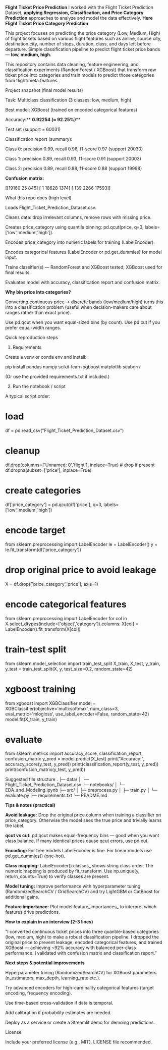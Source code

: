 **Flight Ticket Price Prediction**
I worked with the Flight Ticket Prediction Dataset, **applying Regression, Classification, and Price Category Prediction** approaches to analyze and model the data effectively.
**Here Flight Ticket Price Category Prediction**

This project focuses on predicting the price category (Low, Medium, High) of flight tickets based on various flight features such as airline, source city, destination city, number of stops, duration, class, and days left before departure.
Simple classification pipeline to predict flight ticket price bands — **low, medium, high.**

This repository contains data cleaning, feature engineering, and classification experiments (RandomForest / XGBoost) that transform raw ticket price into categories and train models to predict those categories from flight/meta features.

Project snapshot (final model results)

Task: Multiclass classification (3 classes: low, medium, high)

Best model: XGBoost (trained on encoded categorical features)

Accuracy:** **0.92254 (≈ 92.25%)****

Test set (support = 60031)

Classification report (summary):

Class 0: precision 0.99, recall 0.96, f1-score 0.97 (support 20030)

Class 1: precision 0.89, recall 0.93, f1-score 0.91 (support 20003)

Class 2: precision 0.89, recall 0.88, f1-score 0.88 (support 19998)

**Confusion matrix:**

[[19160    25   845]
 [    1 18628  1374]
 [  139  2266 17593]]

What this repo does (high level)

Loads Flight_Ticket_Prediction_Dataset.csv.

Cleans data: drop irrelevant columns, remove rows with missing price.

Creates price_category using quantile binning: pd.qcut(price, q=3, labels=['low','medium','high']).

Encodes price_category into numeric labels for training (LabelEncoder).

Encodes categorical features (LabelEncoder or pd.get_dummies) for model input.

Trains classifier(s) — RandomForest and XGBoost tested; XGBoost used for final results.

Evaluates model with accuracy, classification report and confusion matrix.

**Why bin price into categories?**

Converting continuous price → discrete bands (low/medium/high) turns this into a classification problem (useful when decision-makers care about ranges rather than exact price).

Use pd.qcut when you want equal-sized bins (by count). Use pd.cut if you prefer equal-width ranges.

Quick reproduction steps
1. Requirements

Create a venv or conda env and install:

pip install pandas numpy scikit-learn xgboost matplotlib seaborn


(Or use the provided requirements.txt if included.)

2. Run the notebook / script

A typical script order:

# load
df = pd.read_csv("Flight_Ticket_Prediction_Dataset.csv")

# cleanup
df.drop(columns=['Unnamed: 0','flight'], inplace=True)  # drop if present
df.dropna(subset=['price'], inplace=True)

# create categories
df['price_category'] = pd.qcut(df['price'], q=3, labels=['low','medium','high'])

# encode target
from sklearn.preprocessing import LabelEncoder
le = LabelEncoder()
y = le.fit_transform(df['price_category'])

# drop original price to avoid leakage
X = df.drop(['price_category','price'], axis=1)

# encode categorical features
from sklearn.preprocessing import LabelEncoder
for col in X.select_dtypes(include=['object','category']).columns:
    X[col] = LabelEncoder().fit_transform(X[col])

# train-test split
from sklearn.model_selection import train_test_split
X_train, X_test, y_train, y_test = train_test_split(X, y, test_size=0.2, random_state=42)

# xgboost training
from xgboost import XGBClassifier
model = XGBClassifier(objective='multi:softmax', num_class=3, eval_metric='mlogloss', use_label_encoder=False, random_state=42)
model.fit(X_train, y_train)

# evaluate
from sklearn.metrics import accuracy_score, classification_report, confusion_matrix
y_pred = model.predict(X_test)
print("Accuracy:", accuracy_score(y_test, y_pred))
print(classification_report(y_test, y_pred))
print(confusion_matrix(y_test, y_pred))

Suggested file structure
.
├─ data/
│  └─ Flight_Ticket_Prediction_Dataset.csv
├─ notebooks/
│  └─ EDA_and_Modeling.ipynb
├─ src/
│  ├─ preprocess.py
│  ├─ train.py
│  └─ evaluate.py
├─ requirements.txt
└─ README.md

**Tips & notes (practical)**

**Avoid leakage:** Drop the original price column when training a classifier on price_category. Otherwise the model sees the true price and trivially learns the label.

**qcut vs cut:** pd.qcut makes equal-frequency bins — good when you want class balance. If many identical prices cause qcut errors, use pd.cut.

**Encoding:** For tree models LabelEncoder is fine. For linear models use pd.get_dummies() (one-hot).

**Class mapping:** LabelEncoder().classes_ shows string class order. The numeric mapping is produced by fit_transform. Use np.unique(y, return_counts=True) to verify classes are present.

**Model tuning:** Improve performance with hyperparameter tuning (RandomizedSearchCV / GridSearchCV) and try LightGBM or CatBoost for additional gains.

**Feature importance:** Plot model.feature_importances_ to interpret which features drive predictions.

**How to explain in an interview (2–3 lines)**

“I converted continuous ticket prices into three quantile-based categories (low, medium, high) to make a robust classification pipeline. I dropped the original price to prevent leakage, encoded categorical features, and trained XGBoost — achieving ~92% accuracy with balanced per-class performance. I validated with confusion matrix and classification report.”

**Next steps & potential improvements**

Hyperparameter tuning (RandomizedSearchCV) for XGBoost parameters (n_estimators, max_depth, learning_rate etc.).

Try advanced encoders for high-cardinality categorical features (target encoding, frequency encoding).

Use time-based cross-validation if data is temporal.

Add calibration if probability estimates are needed.

Deploy as a service or create a Streamlit demo for demoing predictions.

License

Include your preferred license (e.g., MIT).
LICENSE file recommended.
